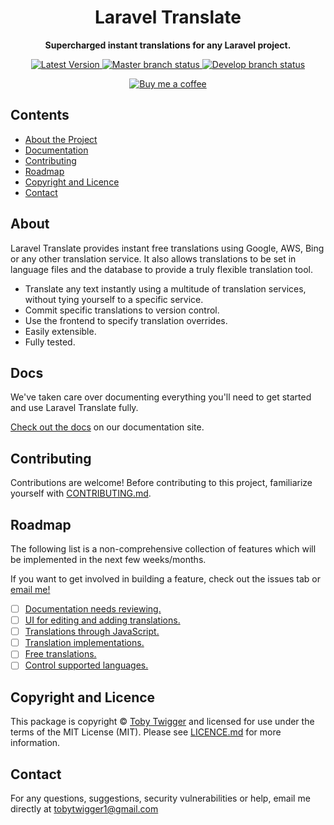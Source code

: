<h1 align="center">Laravel Translate</h1>

<p align="center">
    <strong>Supercharged instant translations for any Laravel project.</strong>
</p>

<p align="center">
    <a href="https://github.com/tobytwigger/laravel-translate/releases">
        <img src="https://img.shields.io/github/v/release/tobytwigger/laravel-translate?label=Latest%20Version&sort=semver&style=plastic" alt="Latest Version">
    </a>
    <a href="https://github.com/tobytwigger/laravel-translate/tree/master">
        <img src="https://img.shields.io/github/workflow/status/tobytwigger/laravel-translate/build-status/master?label=release%20status&style=plastic" alt="Master branch status">
    </a>
    <a href="https://github.com/tobytwigger/laravel-translate/tree/develop">
        <img src="https://img.shields.io/github/workflow/status/tobytwigger/laravel-translate/build-status/develop?label=dev%20status&style=plastic" alt="Develop branch status">
    </a>
</p>

<p align="center">
    <a href="http://buymeacoffee.com/translate">
        <img src="https://www.buymeacoffee.com/assets/img/custom_images/orange_img.png" alt="Buy me a coffee">
    </a>
</p>


## Contents

* [About the Project](#about)
* [Documentation](#docs)
* [Contributing](#contributing)
* [Roadmap](#roadmap)
* [Copyright and Licence](#copyright-and-licence)
* [Contact](#contact)

## About

Laravel Translate provides instant free translations using Google, AWS, Bing or any other translation service. It also allows translations to be set in language files and the database to provide a truly flexible translation tool.

- Translate any text instantly using a multitude of translation services, without tying yourself to a specific service.
- Commit specific translations to version control.
- Use the frontend to specify translation overrides.
- Easily extensible.
- Fully tested.

## Docs

We've taken care over documenting everything you'll need to get started and use Laravel Translate fully.

[Check out the docs](https://tobytwigger.github.io/laravel-translate) on our documentation site.

## Contributing

Contributions are welcome! Before contributing to this project, familiarize
yourself with [CONTRIBUTING.md](CONTRIBUTING.md).

## Roadmap

The following list is a non-comprehensive collection of features which will be implemented in the next few weeks/months.

If you want to get involved in building a feature, check out the issues tab or [email me!](mailto:tobytwigger1@gmail.com)

- [ ] [Documentation needs reviewing.](https://tobytwigger.github.io/laravel-translate)
- [ ] [UI for editing and adding translations.](https://github.com/tobytwigger/laravel-translate/issues/2)
- [ ] [Translations through JavaScript.](https://github.com/tobytwigger/laravel-translate/issues/3)
- [ ] [Translation implementations.](https://github.com/tobytwigger/laravel-translate/issues/5)
- [ ] [Free translations.](https://github.com/tobytwigger/laravel-translate/issues/6)
- [ ] [Control supported languages.](https://github.com/tobytwigger/laravel-translate/issues/7)

## Copyright and Licence

This package is copyright © [Toby Twigger](https://github.com/tobytwigger)
and licensed for use under the terms of the MIT License (MIT). Please see
[LICENCE.md](LICENCE.md) for more information.

## Contact

For any questions, suggestions, security vulnerabilities or help, email me directly at [tobytwigger1@gmail.com](mailto:tobytwigger1@gmail.com)
